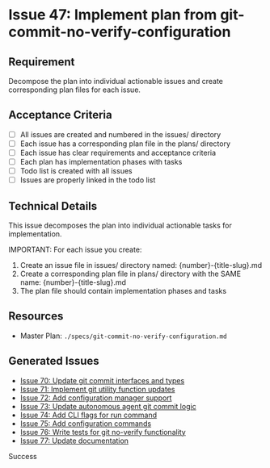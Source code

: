 # Issue 47: Implement plan from git-commit-no-verify-configuration

## Requirement
Decompose the plan into individual actionable issues and create corresponding plan files for each issue.

## Acceptance Criteria
- [ ] All issues are created and numbered in the issues/ directory
- [ ] Each issue has a corresponding plan file in the plans/ directory
- [ ] Each issue has clear requirements and acceptance criteria
- [ ] Each plan has implementation phases with tasks
- [ ] Todo list is created with all issues
- [ ] Issues are properly linked in the todo list

## Technical Details
This issue decomposes the plan into individual actionable tasks for implementation.

IMPORTANT: For each issue you create:
1. Create an issue file in issues/ directory named: {number}-{title-slug}.md
2. Create a corresponding plan file in plans/ directory with the SAME name: {number}-{title-slug}.md
3. The plan file should contain implementation phases and tasks

## Resources
- Master Plan: `./specs/git-commit-no-verify-configuration.md`

## Generated Issues

- [Issue 70: Update git commit interfaces and types](./70-update-git-commit-interfaces-and-types.md)
- [Issue 71: Implement git utility function updates](./71-implement-git-utility-function-updates.md)
- [Issue 72: Add configuration manager support](./72-add-configuration-manager-support.md)
- [Issue 73: Update autonomous agent git commit logic](./73-update-autonomous-agent-git-commit-logic.md)
- [Issue 74: Add CLI flags for run command](./74-add-cli-flags-for-run-command.md)
- [Issue 75: Add configuration commands](./75-add-configuration-commands.md)
- [Issue 76: Write tests for git no-verify functionality](./76-write-tests-for-git-no-verify-functionality.md)
- [Issue 77: Update documentation](./77-update-documentation.md)

Success